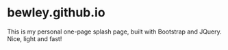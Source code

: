 # bewley.github.io

This is my personal one-page splash page, built with Bootstrap and JQuery. Nice, light and fast!
